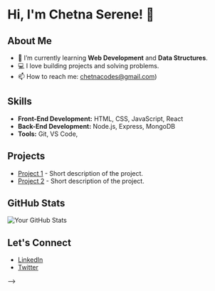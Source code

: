 # Hi, I'm Chetna Serene! 👋

## About Me
- 🌱 I’m currently learning **Web Development** and **Data Structures**.
- 💻 I love building projects and solving problems.
- 📫 How to reach me: chetnacodes@gmail.com)

## Skills
- **Front-End Development:** HTML, CSS, JavaScript, React
- **Back-End Development:** Node.js, Express, MongoDB
- **Tools:** Git, VS Code,

## Projects
- [Project 1](#) - Short description of the project.
- [Project 2](#) - Short description of the project.

## GitHub Stats
![Your GitHub Stats](https://github-readme-stats.vercel.app/api?username=Chetnaserene&show_icons=true&theme=radical)

## Let's Connect
- [LinkedIn](#)
- [Twitter](#)













-->
